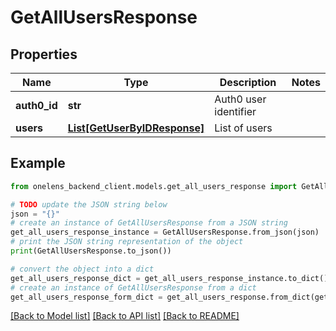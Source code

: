 # GetAllUsersResponse


## Properties

Name | Type | Description | Notes
------------ | ------------- | ------------- | -------------
**auth0_id** | **str** | Auth0 user identifier | 
**users** | [**List[GetUserByIDResponse]**](GetUserByIDResponse.md) | List of users | 

## Example

```python
from onelens_backend_client.models.get_all_users_response import GetAllUsersResponse

# TODO update the JSON string below
json = "{}"
# create an instance of GetAllUsersResponse from a JSON string
get_all_users_response_instance = GetAllUsersResponse.from_json(json)
# print the JSON string representation of the object
print(GetAllUsersResponse.to_json())

# convert the object into a dict
get_all_users_response_dict = get_all_users_response_instance.to_dict()
# create an instance of GetAllUsersResponse from a dict
get_all_users_response_form_dict = get_all_users_response.from_dict(get_all_users_response_dict)
```
[[Back to Model list]](../README.md#documentation-for-models) [[Back to API list]](../README.md#documentation-for-api-endpoints) [[Back to README]](../README.md)


